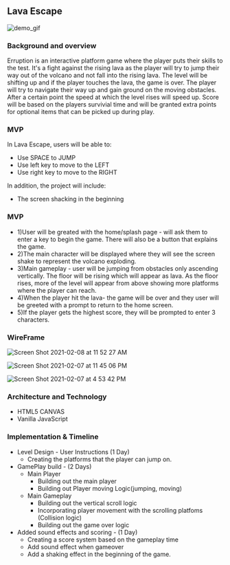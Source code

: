 ## Lava Escape

![demo_gif](https://user-images.githubusercontent.com/66323451/108017685-884dee00-6fe3-11eb-8a21-918d646a8455.gif)

  
### Background and overview
Erruption is an interactive platform game where the player puts their skills to the test. It's a fight against the rising lava as the player
will try to jump their way out of the volcano and not fall into the rising lava. The level will be shifting up and if the player touches the lava, the game is over. The player will try to navigate their way up and gain ground on the moving obstacles. After a certain point the speed at which the level rises will speed up. Score will be based on the players survivial time and will be granted extra points for optional items 
that can be picked up during play.

### MVP
In Lava Escape, users will be able to:
- Use SPACE to JUMP
- Use left key to move to the LEFT
- Use right key to move to the RIGHT 

In addition, the project will include:
- The screen shacking in the beginning

### MVP
- 1)User will be greated with the home/splash page - will ask them to enter a key to begin the game.
  There will also be a button that explains the game.
- 2)The main character will be displayed where they will see the screen shake to represent the volcano exploding.
- 3)Main gameplay - user will be jumping from obstacles only ascending vertically. The floor will be rising which will appear as lava.
 As the floor rises, more of the level will appear from above showing more platforms where the player can reach.
- 4)When the player hit the lava- the game will be over and they user will be greeted with a prompt to return to the home screen.
- 5)If the player gets the highest score, they will be prompted to enter 3 characters.


### WireFrame

![Screen Shot 2021-02-08 at 11 52 27 AM](https://user-images.githubusercontent.com/66323451/107253327-3403a680-6a04-11eb-91e8-276b4b1fdcea.png)

![Screen Shot 2021-02-07 at 11 45 06 PM](https://user-images.githubusercontent.com/66323451/107176942-9c1fa180-699e-11eb-987c-b1c1ce56f2d4.png)

![Screen Shot 2021-02-07 at 4 53 42 PM](https://user-images.githubusercontent.com/66323451/107161212-349b2f00-6969-11eb-8012-3fb5c1b3a81e.png)


### Architecture and Technology
- HTML5 CANVAS
- Vanilla JavaScript

### Implementation & Timeline
- Level Design - User Instructions (1 Day)
  - Creating the platforms that the player can jump on.
- GamePlay build - (2 Days)
   - Main Player
     - Building out the main player
     - Building out Player moving Logic(jumping, moving)
   - Main Gameplay
     - Building out the vertical scroll logic
     - Incorporating player movement with the scrolling platfoms (Collision logic)
     - Building out the game over logic
- Added sound effects and scoring - (1 Day)
  - Creating a score system based on the gameplay time
  - Add sound effect when gameover
  - Add a shaking effect in the beginning of the game.

